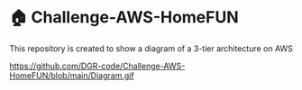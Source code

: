 # 🏠 Challenge-AWS-HomeFUN
This repository is created to show a diagram of a 3-tier architecture on AWS


https://github.com/DGR-code/Challenge-AWS-HomeFUN/blob/main/Diagram.gif
